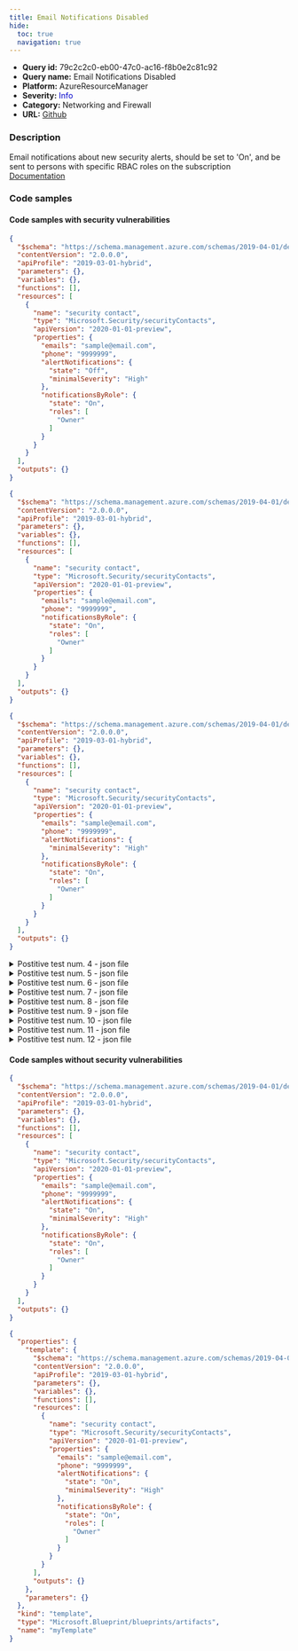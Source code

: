 ```yaml
---
title: Email Notifications Disabled
hide:
  toc: true
  navigation: true
---
```


<style>
  .highlight .hll {
    background-color: #ff171742;
  }
  .md-content {
    max-width: 1100px;
    margin: 0 auto;
  }
</style>

-   **Query id:** 79c2c2c0-eb00-47c0-ac16-f8b0e2c81c92
-   **Query name:** Email Notifications Disabled
-   **Platform:** AzureResourceManager
-   **Severity:** <span style="color:#00C">Info</span>
-   **Category:** Networking and Firewall
-   **URL:** [Github](https://github.com/Checkmarx/kics/tree/master/assets/queries/azureResourceManager/email_notifications_set_off)

### Description
Email notifications about new security alerts, should be set to 'On', and be sent to persons with specific RBAC roles on the subscription<br>
[Documentation](https://docs.microsoft.com/en-us/azure/templates/microsoft.security/securitycontacts)

### Code samples
#### Code samples with security vulnerabilities
```json title="Postitive test num. 1 - json file" hl_lines="17"
{
  "$schema": "https://schema.management.azure.com/schemas/2019-04-01/deploymentTemplate.json#",
  "contentVersion": "2.0.0.0",
  "apiProfile": "2019-03-01-hybrid",
  "parameters": {},
  "variables": {},
  "functions": [],
  "resources": [
    {
      "name": "security contact",
      "type": "Microsoft.Security/securityContacts",
      "apiVersion": "2020-01-01-preview",
      "properties": {
        "emails": "sample@email.com",
        "phone": "9999999",
        "alertNotifications": {
          "state": "Off",
          "minimalSeverity": "High"
        },
        "notificationsByRole": {
          "state": "On",
          "roles": [
            "Owner"
          ]
        }
      }
    }
  ],
  "outputs": {}
}

```
```json title="Postitive test num. 2 - json file" hl_lines="13"
{
  "$schema": "https://schema.management.azure.com/schemas/2019-04-01/deploymentTemplate.json#",
  "contentVersion": "2.0.0.0",
  "apiProfile": "2019-03-01-hybrid",
  "parameters": {},
  "variables": {},
  "functions": [],
  "resources": [
    {
      "name": "security contact",
      "type": "Microsoft.Security/securityContacts",
      "apiVersion": "2020-01-01-preview",
      "properties": {
        "emails": "sample@email.com",
        "phone": "9999999",
        "notificationsByRole": {
          "state": "On",
          "roles": [
            "Owner"
          ]
        }
      }
    }
  ],
  "outputs": {}
}

```
```json title="Postitive test num. 3 - json file" hl_lines="16"
{
  "$schema": "https://schema.management.azure.com/schemas/2019-04-01/deploymentTemplate.json#",
  "contentVersion": "2.0.0.0",
  "apiProfile": "2019-03-01-hybrid",
  "parameters": {},
  "variables": {},
  "functions": [],
  "resources": [
    {
      "name": "security contact",
      "type": "Microsoft.Security/securityContacts",
      "apiVersion": "2020-01-01-preview",
      "properties": {
        "emails": "sample@email.com",
        "phone": "9999999",
        "alertNotifications": {
          "minimalSeverity": "High"
        },
        "notificationsByRole": {
          "state": "On",
          "roles": [
            "Owner"
          ]
        }
      }
    }
  ],
  "outputs": {}
}

```
<details><summary>Postitive test num. 4 - json file</summary>

```json hl_lines="13"
{
  "$schema": "https://schema.management.azure.com/schemas/2019-04-01/deploymentTemplate.json#",
  "contentVersion": "2.0.0.0",
  "apiProfile": "2019-03-01-hybrid",
  "parameters": {},
  "variables": {},
  "functions": [],
  "resources": [
    {
      "name": "security contact",
      "type": "Microsoft.Security/securityContacts",
      "apiVersion": "2020-01-01-preview",
      "properties": {
        "emails": "sample@email.com",
        "phone": "9999999",
        "alertNotifications": {
          "state": "On",
          "minimalSeverity": "High"
        }
      }
    }
  ],
  "outputs": {}
}

```
</details>
<details><summary>Postitive test num. 5 - json file</summary>

```json hl_lines="21"
{
  "$schema": "https://schema.management.azure.com/schemas/2019-04-01/deploymentTemplate.json#",
  "contentVersion": "2.0.0.0",
  "apiProfile": "2019-03-01-hybrid",
  "parameters": {},
  "variables": {},
  "functions": [],
  "resources": [
    {
      "name": "security contact",
      "type": "Microsoft.Security/securityContacts",
      "apiVersion": "2020-01-01-preview",
      "properties": {
        "emails": "sample@email.com",
        "phone": "9999999",
        "alertNotifications": {
          "state": "On",
          "minimalSeverity": "High"
        },
        "notificationsByRole": {
          "state": "Off",
          "roles": [
            "Owner"
          ]
        }
      }
    }
  ],
  "outputs": {}
}

```
</details>
<details><summary>Postitive test num. 6 - json file</summary>

```json hl_lines="20"
{
  "$schema": "https://schema.management.azure.com/schemas/2019-04-01/deploymentTemplate.json#",
  "contentVersion": "2.0.0.0",
  "apiProfile": "2019-03-01-hybrid",
  "parameters": {},
  "variables": {},
  "functions": [],
  "resources": [
    {
      "name": "security contact",
      "type": "Microsoft.Security/securityContacts",
      "apiVersion": "2020-01-01-preview",
      "properties": {
        "emails": "sample@email.com",
        "phone": "9999999",
        "alertNotifications": {
          "state": "On",
          "minimalSeverity": "High"
        },
        "notificationsByRole": {
          "roles": [
            "Owner"
          ]
        }
      }
    }
  ],
  "outputs": {}
}

```
</details>
<details><summary>Postitive test num. 7 - json file</summary>

```json hl_lines="19"
{
  "properties": {
    "template": {
      "$schema": "https://schema.management.azure.com/schemas/2019-04-01/deploymentTemplate.json#",
      "contentVersion": "2.0.0.0",
      "apiProfile": "2019-03-01-hybrid",
      "parameters": {},
      "variables": {},
      "functions": [],
      "resources": [
        {
          "name": "security contact",
          "type": "Microsoft.Security/securityContacts",
          "apiVersion": "2020-01-01-preview",
          "properties": {
            "emails": "sample@email.com",
            "phone": "9999999",
            "alertNotifications": {
              "state": "Off",
              "minimalSeverity": "High"
            },
            "notificationsByRole": {
              "state": "On",
              "roles": [
                "Owner"
              ]
            }
          }
        }
      ],
      "outputs": {}
    },
    "parameters": {}
  },
  "kind": "template",
  "type": "Microsoft.Blueprint/blueprints/artifacts",
  "name": "myTemplate"
}

```
</details>
<details><summary>Postitive test num. 8 - json file</summary>

```json hl_lines="15"
{
  "properties": {
    "template": {
      "$schema": "https://schema.management.azure.com/schemas/2019-04-01/deploymentTemplate.json#",
      "contentVersion": "2.0.0.0",
      "apiProfile": "2019-03-01-hybrid",
      "parameters": {},
      "variables": {},
      "functions": [],
      "resources": [
        {
          "name": "security contact",
          "type": "Microsoft.Security/securityContacts",
          "apiVersion": "2020-01-01-preview",
          "properties": {
            "emails": "sample@email.com",
            "phone": "9999999",
            "notificationsByRole": {
              "state": "On",
              "roles": [
                "Owner"
              ]
            }
          }
        }
      ],
      "outputs": {}
    },
    "parameters": {}
  },
  "kind": "template",
  "type": "Microsoft.Blueprint/blueprints/artifacts",
  "name": "myTemplate"
}

```
</details>
<details><summary>Postitive test num. 9 - json file</summary>

```json hl_lines="18"
{
  "properties": {
    "template": {
      "$schema": "https://schema.management.azure.com/schemas/2019-04-01/deploymentTemplate.json#",
      "contentVersion": "2.0.0.0",
      "apiProfile": "2019-03-01-hybrid",
      "parameters": {},
      "variables": {},
      "functions": [],
      "resources": [
        {
          "name": "security contact",
          "type": "Microsoft.Security/securityContacts",
          "apiVersion": "2020-01-01-preview",
          "properties": {
            "emails": "sample@email.com",
            "phone": "9999999",
            "alertNotifications": {
              "minimalSeverity": "High"
            },
            "notificationsByRole": {
              "state": "On",
              "roles": [
                "Owner"
              ]
            }
          }
        }
      ],
      "outputs": {}
    },
    "parameters": {}
  },
  "kind": "template",
  "type": "Microsoft.Blueprint/blueprints/artifacts",
  "name": "myTemplate"
}

```
</details>
<details><summary>Postitive test num. 10 - json file</summary>

```json hl_lines="15"
{
  "properties": {
    "template": {
      "$schema": "https://schema.management.azure.com/schemas/2019-04-01/deploymentTemplate.json#",
      "contentVersion": "2.0.0.0",
      "apiProfile": "2019-03-01-hybrid",
      "parameters": {},
      "variables": {},
      "functions": [],
      "resources": [
        {
          "name": "security contact",
          "type": "Microsoft.Security/securityContacts",
          "apiVersion": "2020-01-01-preview",
          "properties": {
            "emails": "sample@email.com",
            "phone": "9999999",
            "alertNotifications": {
              "state": "On",
              "minimalSeverity": "High"
            }
          }
        }
      ],
      "outputs": {}
    },
    "parameters": {}
  },
  "kind": "template",
  "type": "Microsoft.Blueprint/blueprints/artifacts",
  "name": "myTemplate"
}

```
</details>
<details><summary>Postitive test num. 11 - json file</summary>

```json hl_lines="23"
{
  "properties": {
    "template": {
      "$schema": "https://schema.management.azure.com/schemas/2019-04-01/deploymentTemplate.json#",
      "contentVersion": "2.0.0.0",
      "apiProfile": "2019-03-01-hybrid",
      "parameters": {},
      "variables": {},
      "functions": [],
      "resources": [
        {
          "name": "security contact",
          "type": "Microsoft.Security/securityContacts",
          "apiVersion": "2020-01-01-preview",
          "properties": {
            "emails": "sample@email.com",
            "phone": "9999999",
            "alertNotifications": {
              "state": "On",
              "minimalSeverity": "High"
            },
            "notificationsByRole": {
              "state": "Off",
              "roles": [
                "Owner"
              ]
            }
          }
        }
      ],
      "outputs": {}
    },
    "parameters": {}
  },
  "kind": "template",
  "type": "Microsoft.Blueprint/blueprints/artifacts",
  "name": "myTemplate"
}

```
</details>
<details><summary>Postitive test num. 12 - json file</summary>

```json hl_lines="22"
{
  "properties": {
    "template": {
      "$schema": "https://schema.management.azure.com/schemas/2019-04-01/deploymentTemplate.json#",
      "contentVersion": "2.0.0.0",
      "apiProfile": "2019-03-01-hybrid",
      "parameters": {},
      "variables": {},
      "functions": [],
      "resources": [
        {
          "name": "security contact",
          "type": "Microsoft.Security/securityContacts",
          "apiVersion": "2020-01-01-preview",
          "properties": {
            "emails": "sample@email.com",
            "phone": "9999999",
            "alertNotifications": {
              "state": "On",
              "minimalSeverity": "High"
            },
            "notificationsByRole": {
              "roles": [
                "Owner"
              ]
            }
          }
        }
      ],
      "outputs": {}
    },
    "parameters": {}
  },
  "kind": "template",
  "type": "Microsoft.Blueprint/blueprints/artifacts",
  "name": "myTemplate"
}

```
</details>


#### Code samples without security vulnerabilities
```json title="Negative test num. 1 - json file"
{
  "$schema": "https://schema.management.azure.com/schemas/2019-04-01/deploymentTemplate.json#",
  "contentVersion": "2.0.0.0",
  "apiProfile": "2019-03-01-hybrid",
  "parameters": {},
  "variables": {},
  "functions": [],
  "resources": [
    {
      "name": "security contact",
      "type": "Microsoft.Security/securityContacts",
      "apiVersion": "2020-01-01-preview",
      "properties": {
        "emails": "sample@email.com",
        "phone": "9999999",
        "alertNotifications": {
          "state": "On",
          "minimalSeverity": "High"
        },
        "notificationsByRole": {
          "state": "On",
          "roles": [
            "Owner"
          ]
        }
      }
    }
  ],
  "outputs": {}
}

```
```json title="Negative test num. 2 - json file"
{
  "properties": {
    "template": {
      "$schema": "https://schema.management.azure.com/schemas/2019-04-01/deploymentTemplate.json#",
      "contentVersion": "2.0.0.0",
      "apiProfile": "2019-03-01-hybrid",
      "parameters": {},
      "variables": {},
      "functions": [],
      "resources": [
        {
          "name": "security contact",
          "type": "Microsoft.Security/securityContacts",
          "apiVersion": "2020-01-01-preview",
          "properties": {
            "emails": "sample@email.com",
            "phone": "9999999",
            "alertNotifications": {
              "state": "On",
              "minimalSeverity": "High"
            },
            "notificationsByRole": {
              "state": "On",
              "roles": [
                "Owner"
              ]
            }
          }
        }
      ],
      "outputs": {}
    },
    "parameters": {}
  },
  "kind": "template",
  "type": "Microsoft.Blueprint/blueprints/artifacts",
  "name": "myTemplate"
}

```
